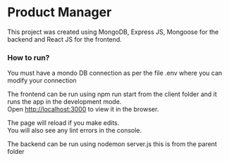 # Product Manager 

This project was created using MongoDB, Express JS, Mongoose for the backend and React JS for the frontend.

### How to run? 

You must have a mondo DB connection as per the file .env where you can modify your connection

The frontend can be run using npm run start from the client folder and it runs the app in the development mode.\
Open [http://localhost:3000](http://localhost:3000) to view it in the browser.

The page will reload if you make edits.\
You will also see any lint errors in the console.

The backend can be run using nodemon server.js this is from the parent folder

